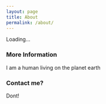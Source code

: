 ```yaml
---
layout: page
title: About
permalink: /about/
---
```

Loading...

### More Information

I am a human living on the planet earth

### Contact me?
Dont!

